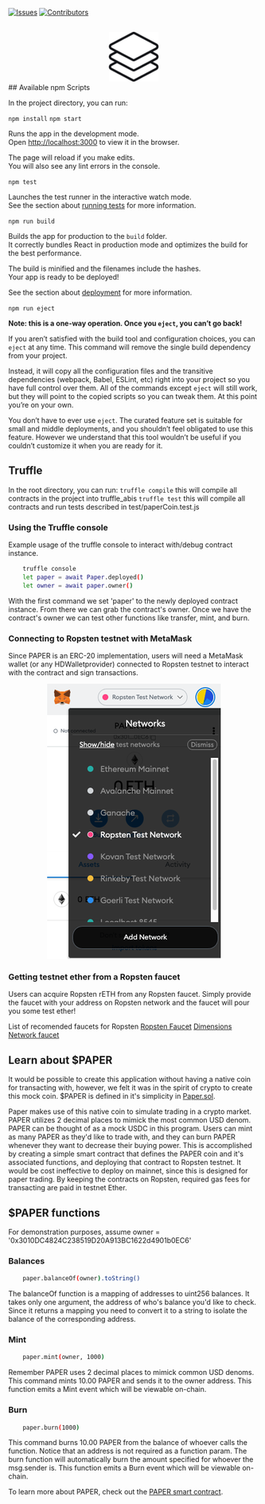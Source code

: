 

[![Issues][issues-shield]][issues-url]
[![Contributors][contributors-shield]][contributors-url]


<br />
<div align="center">
    <a href="https://github.com/mattg1243/paper">
    <img src="docs/images/paper_stack.svg" alt="Logo" width="100">
    </a>
</div>
## Available npm Scripts

In the project directory, you can run:

`npm install`
`npm start`

Runs the app in the development mode.\
Open [http://localhost:3000](http://localhost:3000) to view it in the browser.

The page will reload if you make edits.\
You will also see any lint errors in the console.

`npm test`

Launches the test runner in the interactive watch mode.\
See the section about [running tests](https://facebook.github.io/create-react-app/docs/running-tests) for more information.

`npm run build`

Builds the app for production to the `build` folder.\
It correctly bundles React in production mode and optimizes the build for the best performance.

The build is minified and the filenames include the hashes.\
Your app is ready to be deployed!

See the section about [deployment](https://facebook.github.io/create-react-app/docs/deployment) for more information.

`npm run eject`

**Note: this is a one-way operation. Once you `eject`, you can’t go back!**

If you aren’t satisfied with the build tool and configuration choices, you can `eject` at any time. This command will remove the single build dependency from your project.

Instead, it will copy all the configuration files and the transitive dependencies (webpack, Babel, ESLint, etc) right into your project so you have full control over them. All of the commands except `eject` will still work, but they will point to the copied scripts so you can tweak them. At this point you’re on your own.

You don’t have to ever use `eject`. The curated feature set is suitable for small and middle deployments, and you shouldn’t feel obligated to use this feature. However we understand that this tool wouldn’t be useful if you couldn’t customize it when you are ready for it.

## Truffle
In the root directory, you can run:
 ```truffle compile```
 this will compile all contracts in the project into truffle_abis
 ```truffle test```
 this will compile all contracts and run tests described in test/paperCoin.test.js

 ### Using the Truffle console
 Example usage of the truffle console to interact with/debug contract instance.
```sh
    truffle console
    let paper = await Paper.deployed()
    let owner = await paper.owner()
```
With the first command we set 'paper' to the newly deployed contract instance. From there we can grab the contract's owner. Once we have the contract's owner we can test other functions like transfer, mint, and burn. 

### Connecting to Ropsten testnet with MetaMask
Since PAPER is an ERC-20 implementation, users will need a MetaMask wallet (or any HDWalletprovider) connected to Ropsten testnet to interact with the contract and sign transactions.
<div align="center">
    <img src="docs/images/metamask_ropsten.png">
</div>

### Getting testnet ether from a Ropsten faucet
Users can acquire Ropsten rETH from any Ropsten faucet. Simply provide the faucet with your address on Ropsten network and the faucet will pour you some test ether!

List of recomended faucets for Ropsten
[Ropsten Faucet](https://faucet.ropsten.be)
[Dimensions Network faucet](https://faucet.dimensions.network)



## Learn about $PAPER
It would be possible to create this application without having a native coin for transacting with, however, we felt it was in the spirit of crypto to create this mock coin. $PAPER is defined in it's simplicity in [Paper.sol](https://github.com/mattg1243/paper/blob/main/src/contracts/Paper.sol).

Paper makes use of this native coin to simulate trading in a crypto market. PAPER utilizes 2 decimal places to mimick the most common USD denom. PAPER can be thought of as a mock USDC in this program. Users can mint as many PAPER as they'd like to trade with, and they can burn PAPER whenever they want to decrease their buying power. This is accomplished by creating a simple smart contract that defines the PAPER coin and it's associated functions, and deploying that contract to Ropsten testnet. It would be cost ineffective to deploy on mainnet, since this is designed for paper trading. By keeping the contracts on Ropsten, required gas fees for transacting are paid in testnet Ether.


## $PAPER functions
For demonstration purposes, assume owner = '0x3010DC4824C238519D20A913BC1622d4901b0EC6'
### Balances
```sh
    paper.balanceOf(owner).toString()
```
The balanceOf function is a mapping of addresses to uint256 balances. It takes only one argument, the address of who's balance you'd like to check. Since it returns a mapping you need to convert it to a string to isolate the balance of the corresponding address.
### Mint
```sh
    paper.mint(owner, 1000)
```
Remember PAPER uses 2 decimal places to mimick common USD denoms. This command mints 10.00 PAPER and sends it to the owner address. This function emits a Mint event which will be viewable on-chain.
### Burn
```sh
    paper.burn(1000)
```
This command burns 10.00 PAPER from the balance of whoever calls the function. Notice that an address is not required as a function param. The burn function will automatically burn the amount specified for whoever the msg.sender is. This function emits a Burn event which will be viewable on-chain.

To learn more about PAPER, check out the [PAPER smart contract](https://github.com/mattg1243/paper/blob/main/src/contracts/Paper.sol).

[contributors-shield]: https://img.shields.io/github/contributors/mattg1243/paper.svg?style=for-the-badge
[contributors-url]: https://github.com/mattg1243/paper/graphs/contributors
[issues-shield]: https://img.shields.io/github/issues/ethgallucci/Mockingbird.svg?style=for-the-badge
[issues-url]: https://github.com/ethgallucci/Mockingbird/issues